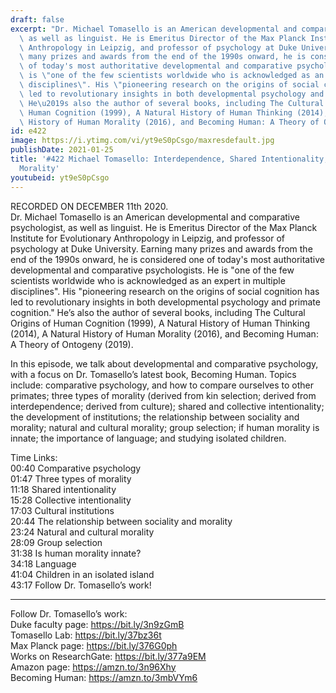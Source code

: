 ```yaml
---
draft: false
excerpt: "Dr. Michael Tomasello is an American developmental and comparative psychologist,\
  \ as well as linguist. He is Emeritus Director of the Max Planck Institute for Evolutionary\
  \ Anthropology in Leipzig, and professor of psychology at Duke University. Earning\
  \ many prizes and awards from the end of the 1990s onward, he is considered one\
  \ of today's most authoritative developmental and comparative psychologists. He\
  \ is \"one of the few scientists worldwide who is acknowledged as an expert in multiple\
  \ disciplines\". His \"pioneering research on the origins of social cognition has\
  \ led to revolutionary insights in both developmental psychology and primate cognition.\"\
  \ He\u2019s also the author of several books, including The Cultural Origins of\
  \ Human Cognition (1999), A Natural History of Human Thinking (2014), A Natural\
  \ History of Human Morality (2016), and Becoming Human: A Theory of Ontogeny (2019)."
id: e422
image: https://i.ytimg.com/vi/yt9eS0pCsgo/maxresdefault.jpg
publishDate: 2021-01-25
title: '#422 Michael Tomasello: Interdependence, Shared Intentionality, Culture, and
  Morality'
youtubeid: yt9eS0pCsgo
---
```

RECORDED ON DECEMBER 11th 2020.  
Dr. Michael Tomasello is an American developmental and comparative psychologist, as well as linguist. He is Emeritus Director of the Max Planck Institute for Evolutionary Anthropology in Leipzig, and professor of psychology at Duke University. Earning many prizes and awards from the end of the 1990s onward, he is considered one of today's most authoritative developmental and comparative psychologists. He is "one of the few scientists worldwide who is acknowledged as an expert in multiple disciplines". His "pioneering research on the origins of social cognition has led to revolutionary insights in both developmental psychology and primate cognition." He’s also the author of several books, including The Cultural Origins of Human Cognition (1999), A Natural History of Human Thinking (2014), A Natural History of Human Morality (2016), and Becoming Human: A Theory of Ontogeny (2019).

In this episode, we talk about developmental and comparative psychology, with a focus on Dr. Tomasello’s latest book, Becoming Human. Topics include: comparative psychology, and how to compare ourselves to other primates; three types of morality (derived from kin selection; derived from interdependence; derived from culture); shared and collective intentionality; the development of institutions; the relationship between sociality and morality; natural and cultural morality; group selection; if human morality is innate; the importance of language; and studying isolated children.

Time Links:  
00:40  Comparative psychology  
01:47  Three types of morality  
11:18  Shared intentionality  
15:28  Collective intentionality  
17:03  Cultural institutions  
20:44  The relationship between sociality and morality  
23:24  Natural and cultural morality  
28:09  Group selection  
31:38  Is human morality innate?  
34:18  Language  
41:04  Children in an isolated island  
43:17  Follow Dr. Tomasello’s work!

---

Follow Dr. Tomasello’s work:  
Duke faculty page: https://bit.ly/3n9zGmB  
Tomasello Lab: https://bit.ly/37bz36t  
Max Planck page: https://bit.ly/376G0ph  
Works on ResearchGate: https://bit.ly/377a9EM  
Amazon page: https://amzn.to/3n96Xhy  
Becoming Human: https://amzn.to/3mbVYm6
